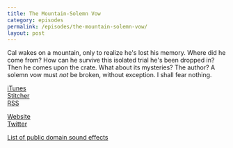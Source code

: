 ```yaml
---
title: The Mountain-Solemn Vow
category: episodes
permalink: /episodes/the-mountain-solemn-vow/
layout: post
---
```

<a href="http://lettersfromn.com/resources/audio/The%20Mountain-Solemn%20Vow.m4a"></a>
Cal wakes on a mountain, only to realize he's lost his memory. Where did he come from? How can he survive this isolated trial he's been dropped in? Then he comes upon the crate. What about its mysteries? The author? A solemn vow must *not* be broken, without exception. I shall fear nothing.

[iTunes](http://itunes.com/link)  
[Stitcher](http://stitcher.com/link)  
[RSS](http://feeds.feedburner.com/LettersFromN)

[Website](http://lettersfromn.com)  
[Twitter](http://twitter.com/LettersFromN)
 
[List of public domain sound effects](http://lettersfromn.com/episodes/the-mountain-solemn-vow/sounds/)